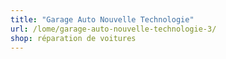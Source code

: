 ```yaml
---
title: "Garage Auto Nouvelle Technologie"
url: /lome/garage-auto-nouvelle-technologie-3/
shop: réparation de voitures
---
```

